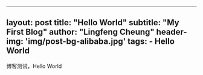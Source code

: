 ---
layout: post
title: "Hello World"
subtitle: "My First Blog"
author: "Lingfeng Cheung"
header-img: 'img/post-bg-alibaba.jpg'
tags:
     - Hello World
----

<p>博客测试，Hello World</p>
